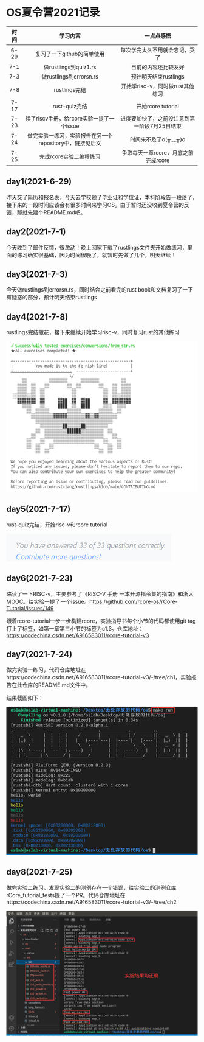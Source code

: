 # OS夏令营2021记录



|时间| 学习内容                   | 一点点感悟                     |
| :------------------------: | :------------------------: | :----------------------------: |
|6-29| 复习了一下github的简单使用 | 每次学完太久不用就会忘记，哭了 |
|7-1|做rustlings到quiz1.rs|目前的内容还比较友好|
|7-3|做rustlings到errorsn.rs|预计明天结束rustlings|
|7-8|rustlings完结|开始学risc-v，同时做rust其他练习|
|7-17|rust-quiz完结|开始rcore tutorial|
|7-23|读了riscv手册，给rcore实验一提了一个issue|进度要加快了，之前没注意到第一阶段7月25日结束|
|7-24|做完实验一练习，实验报告在另一个repository中，链接见后文|时间来不及了o(╥﹏╥)o|
|7-25|完成rcore实验二编程练习|争取每天一章rcore，月底之前完成rcore|

## day1(2021-6-29)

昨天交了简历和报名表，今天去学校领了毕业证和学位证，本科阶段告一段落了，接下来的一段时间应该会有很多时间来学习OS。由于暂时还没收到夏令营的反馈，那就先建个README.md吧。

## day2(2021-7-1)

今天收到了邮件反馈，很激动！晚上回家下载了rustlings文件夹开始做练习，里面的练习确实很基础，因为时间很晚了，就暂时先做了几个。明天继续！

## day3(2021-7-3)

今天做rustlings到errorsn.rs，同时结合之前看完的rust book和文档复习了一下有疑惑的部分，预计明天结束rustlings

## day4(2021-7-8)

rustlings完结撒花，接下来继续开始学习risc-v，同时复习rust的其他练习

![](rustlings完结撒花.png)

## day5(2021-7-17)

rust-quiz完结，开始risc-v和rcore tutorial

![](rust-quiz完结.png)



## day6(2021-7-23)

略读了一下RISC-v，主要参考了《RISC-V 手册 一本开源指令集的指南》和浙大MOOC。给实验一提了一个issue。https://github.com/rcore-os/rCore-Tutorial/issues/149

跟着rcore-tutorial一步一步构建rcore，实验指导书每个小节的代码都使用git tag打上了标签，如第一章第三小节的标签为c1.3。仓库地址：https://codechina.csdn.net/A916583011/rcore-tutorial-v3



## day7(2021-7-24)

做完实验一练习，代码仓库地址在https://codechina.csdn.net/A916583011/rcore-tutorial-v3/-/tree/ch1，实验报告在此仓库的README.md文件中。

结果截图如下：

![](实验一练习截图.png)

## day8(2021-7-25)

做完实验二练习，发现实验二的测例存在一个错误，给实验二的测例仓库rCore_tutorial_tests提了一个PR。代码仓库地址在https://codechina.csdn.net/A916583011/rcore-tutorial-v3/-/tree/ch2

![](实验二编程练习截图.png)